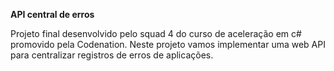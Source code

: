<b>API central de erros</b>

Projeto final desenvolvido pelo squad 4 do curso de aceleração em c# promovido pela Codenation.
Neste projeto vamos implementar uma web API para centralizar registros de erros de aplicações.
